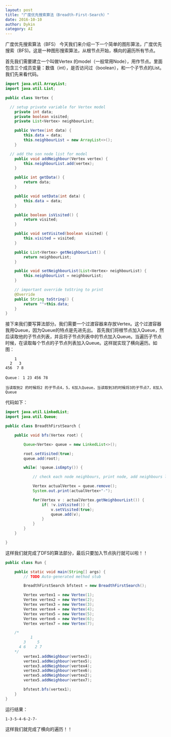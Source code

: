 ```yaml
---
layout: post
title: "广度优先搜索算法（Breadth-First-Search）"
date: 2016-10-10
author: Dykin
category: AI
---
```

广度优先搜索算法（BFS）
今天我们来介绍一下一个简单的图形算法，广度优先搜索（BFS)。这是一种图形搜索算法，从根节点开始，横向的遍历所有节点。

首先我们需要建立一个叫做Vertex 的model（一般常用Node），用作节点。里面包含三个成员变量：数值（int），是否访问过（boolean），和一个子节点的List。
我们先来看代码。

```java
import java.util.ArrayList;
import java.util.List;

public class Vertex {

  // setup private variable for Vertex model
	private int data;
	private boolean visited;
	private List<Vertex> neighbourList;

	public Vertex(int data) {
		this.data = data;
		this.neighbourList = new ArrayList<>();
	}

  // add the son node list for model
	public void addNeighbour(Vertex vertex) {
		this.neighbourList.add(vertex);
	}

	public int getData() {
		return data;
	}

	public void setData(int data) {
		this.data = data;
	}

	public boolean isVisited() {
		return visited;
	}

	public void setVisited(boolean visited) {
		this.visited = visited;
	}

	public List<Vertex> getNeighbourList() {
		return neighbourList;
	}

	public void setNeighbourList(List<Vertex> neighbourList) {
		this.neighbourList = neighbourList;
	}

	// important override toString to print
	@Override
	public String toString() {
		return ""+this.data;
	}
}
```
接下来我们要写算法部分。我们需要一个过渡容器来存放Vertex。这个过渡容器我用Queue，因为Queue的特点是先进先出。
首先我们将根节点加入Queue，然后读取他的子节点列表，并且将子节点列表中的节点加入Queue。当遍历子节点时候，在读取每个节点的子节点列表加入Queue。这样就实现了横向遍历。如图：

```
    1
  2   3
456  7 8

Queue： 1 23 456 78

当读取到2 的时候将2 的子节点4，5，6加入Queue，当读取到3的时候将3的子节点7，8加入Queue
```

代码如下：

```java
import java.util.LinkedList;
import java.util.Queue;

public class BreadthFirstSearch {

	public void bfs(Vertex root) {

		Queue<Vertex> queue = new LinkedList<>();

		root.setVisited(true);
		queue.add(root);

		while( !queue.isEmpty()) {

			// check each node neighbours, print node, add neighbours list at the end of queue

			Vertex actualVertex = queue.remove();
			System.out.print(actualVertex+"-");

			for(Vertex v : actualVertex.getNeighbourList()) {
				if( !v.isVisited()) {
					v.setVisited(true);
					queue.add(v);
				}
			}
		}
	}

}
```
这样我们就完成了DFS的算法部分，最后只要加入节点执行就可以啦！！

```java
public class Run {

	public static void main(String[] args) {
		// TODO Auto-generated method stub

		BreadthFirstSearch bfstest = new BreadthFirstSearch();

		Vertex vertex1 = new Vertex(1);
		Vertex vertex2 = new Vertex(2);
		Vertex vertex3 = new Vertex(3);
		Vertex vertex4 = new Vertex(4);
		Vertex vertex5 = new Vertex(5);
		Vertex vertex6 = new Vertex(6);
		Vertex vertex7 = new Vertex(7);

    /*
           1
        3     5
      4 6    2 7
    */
		vertex1.addNeighbour(vertex3);
		vertex1.addNeighbour(vertex5);
		vertex3.addNeighbour(vertex4);
		vertex3.addNeighbour(vertex6);
		vertex5.addNeighbour(vertex2);
		vertex5.addNeighbour(vertex7);

		bfstest.bfs(vertex1);
	}
}
```
运行结果：

```
1-3-5-4-6-2-7-
```
这样我们就完成了横向的遍历！！
